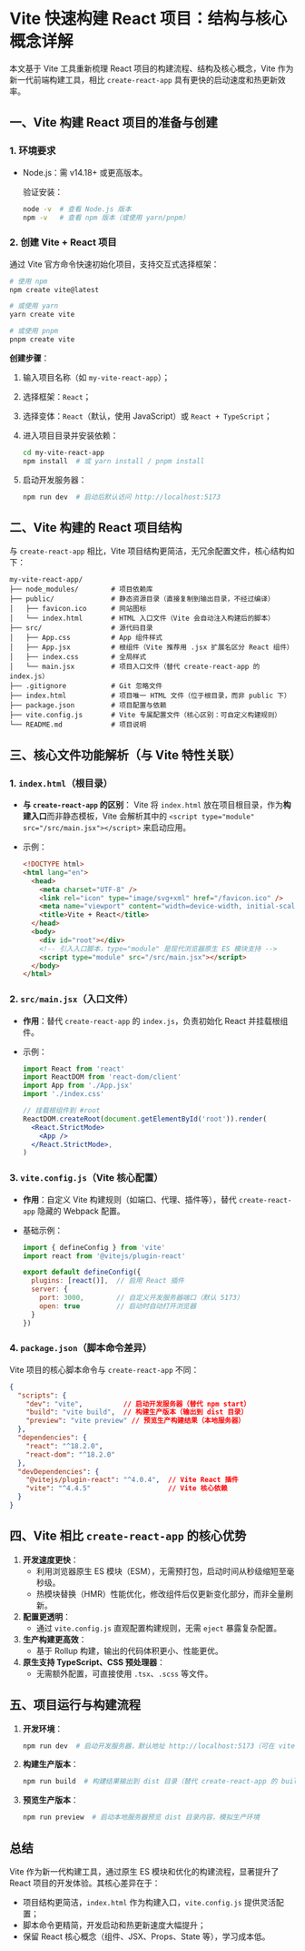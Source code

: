 # Vite 快速构建 React 项目：结构与核心概念详解

本文基于 Vite 工具重新梳理 React 项目的构建流程、结构及核心概念，Vite 作为新一代前端构建工具，相比 `create-react-app` 具有更快的启动速度和热更新效率。

## 一、Vite 构建 React 项目的准备与创建

### 1. 环境要求

- Node.js：需 v14.18+ 或更高版本。

  验证安装：

  ```bash
  node -v  # 查看 Node.js 版本
  npm -v   # 查看 npm 版本（或使用 yarn/pnpm）
  ```

### 2. 创建 Vite + React 项目

通过 Vite 官方命令快速初始化项目，支持交互式选择框架：

```bash
# 使用 npm
npm create vite@latest

# 或使用 yarn
yarn create vite

# 或使用 pnpm
pnpm create vite
```

**创建步骤**：

1. 输入项目名称（如 `my-vite-react-app`）；

2. 选择框架：`React`；

3. 选择变体：`React`（默认，使用 JavaScript）或 `React + TypeScript`；

4. 进入项目目录并安装依赖：

   ```bash
   cd my-vite-react-app
   npm install  # 或 yarn install / pnpm install
   ```

5. 启动开发服务器：

   ```bash
   npm run dev  # 启动后默认访问 http://localhost:5173
   ```

## 二、Vite 构建的 React 项目结构

与 `create-react-app` 相比，Vite 项目结构更简洁，无冗余配置文件，核心结构如下：

```plaintext
my-vite-react-app/
├── node_modules/        # 项目依赖库
├── public/              # 静态资源目录（直接复制到输出目录，不经过编译）
│   ├── favicon.ico      # 网站图标
│   └── index.html       # HTML 入口文件（Vite 会自动注入构建后的脚本）
├── src/                 # 源代码目录
│   ├── App.css          # App 组件样式
│   ├── App.jsx          # 根组件（Vite 推荐用 .jsx 扩展名区分 React 组件）
│   ├── index.css        # 全局样式
│   └── main.jsx         # 项目入口文件（替代 create-react-app 的 index.js）
├── .gitignore           # Git 忽略文件
├── index.html           # 项目唯一 HTML 文件（位于根目录，而非 public 下）
├── package.json         # 项目配置与依赖
├── vite.config.js       # Vite 专属配置文件（核心区别：可自定义构建规则）
└── README.md            # 项目说明
```

## 三、核心文件功能解析（与 Vite 特性关联）

### 1. `index.html`（根目录）

- **与 `create-react-app` 的区别**：
  Vite 将 `index.html` 放在项目根目录，作为**构建入口**而非静态模板，Vite 会解析其中的 `<script type="module" src="/src/main.jsx"></script>` 来启动应用。

- 示例：

  ```html
  <!DOCTYPE html>
  <html lang="en">
    <head>
      <meta charset="UTF-8" />
      <link rel="icon" type="image/svg+xml" href="/favicon.ico" />
      <meta name="viewport" content="width=device-width, initial-scale=1.0" />
      <title>Vite + React</title>
    </head>
    <body>
      <div id="root"></div>
      <!-- 引入入口脚本，type="module" 是现代浏览器原生 ES 模块支持 -->
      <script type="module" src="/src/main.jsx"></script>
    </body>
  </html>
  ```

### 2. `src/main.jsx`（入口文件）

- **作用**：替代 `create-react-app` 的 `index.js`，负责初始化 React 并挂载根组件。

- 示例：

  ```jsx
  import React from 'react'
  import ReactDOM from 'react-dom/client'
  import App from './App.jsx'
  import './index.css'
  
  // 挂载根组件到 #root
  ReactDOM.createRoot(document.getElementById('root')).render(
    <React.StrictMode>
      <App />
    </React.StrictMode>,
  )
  ```

### 3. `vite.config.js`（Vite 核心配置）

- **作用**：自定义 Vite 构建规则（如端口、代理、插件等），替代 `create-react-app` 隐藏的 Webpack 配置。

- 基础示例：

  ```javascript
  import { defineConfig } from 'vite'
  import react from '@vitejs/plugin-react'
  
  export default defineConfig({
    plugins: [react()],  // 启用 React 插件
    server: {
      port: 3000,        // 自定义开发服务器端口（默认 5173）
      open: true         // 启动时自动打开浏览器
    }
  })
  ```

### 4. `package.json`（脚本命令差异）

Vite 项目的核心脚本命令与 `create-react-app` 不同：

```json
{
  "scripts": {
    "dev": "vite",          // 启动开发服务器（替代 npm start）
    "build": "vite build",  // 构建生产版本（输出到 dist 目录）
    "preview": "vite preview" // 预览生产构建结果（本地服务器）
  },
  "dependencies": {
    "react": "^18.2.0",
    "react-dom": "^18.2.0"
  },
  "devDependencies": {
    "@vitejs/plugin-react": "^4.0.4",  // Vite React 插件
    "vite": "^4.4.5"                   // Vite 核心依赖
  }
}
```

## 四、Vite 相比 `create-react-app` 的核心优势

1. **开发速度更快**：
   - 利用浏览器原生 ES 模块（ESM），无需预打包，启动时间从秒级缩短至毫秒级。
   - 热模块替换（HMR）性能优化，修改组件后仅更新变化部分，而非全量刷新。
2. **配置更透明**：
   - 通过 `vite.config.js` 直观配置构建规则，无需 `eject` 暴露复杂配置。
3. **生产构建更高效**：
   - 基于 Rollup 构建，输出的代码体积更小、性能更优。
4. **原生支持 TypeScript、CSS 预处理器**：
   - 无需额外配置，可直接使用 `.tsx`、`.scss` 等文件。

## 五、项目运行与构建流程

1. **开发环境**：

   ```bash
   npm run dev  # 启动开发服务器，默认地址 http://localhost:5173（可在 vite.config.js 中修改）
   ```

2. **构建生产版本**：

   ```bash
   npm run build  # 构建结果输出到 dist 目录（替代 create-react-app 的 build 目录）
   ```

3. **预览生产版本**：

   ```bash
   npm run preview  # 启动本地服务器预览 dist 目录内容，模拟生产环境
   ```

## 总结

Vite 作为新一代构建工具，通过原生 ES 模块和优化的构建流程，显著提升了 React 项目的开发体验。其核心差异在于：



- 项目结构更简洁，`index.html` 作为构建入口，`vite.config.js` 提供灵活配置；
- 脚本命令更精简，开发启动和热更新速度大幅提升；
- 保留 React 核心概念（组件、JSX、Props、State 等），学习成本低。